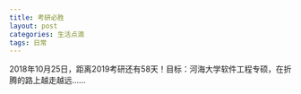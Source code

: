 ```yaml
---
title: 考研必胜
layout: post
categories: 生活点滴
tags: 日常
---
```

2018年10月25日，距离2019考研还有58天！目标：河海大学软件工程专硕，在折腾的路上越走越远......